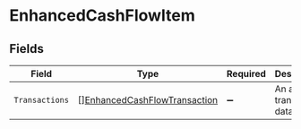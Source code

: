 # EnhancedCashFlowItem


## Fields

| Field                                                                               | Type                                                                                | Required                                                                            | Description                                                                         |
| ----------------------------------------------------------------------------------- | ----------------------------------------------------------------------------------- | ----------------------------------------------------------------------------------- | ----------------------------------------------------------------------------------- |
| `Transactions`                                                                      | [][EnhancedCashFlowTransaction](../../models/shared/enhancedcashflowtransaction.md) | :heavy_minus_sign:                                                                  | An array of transaction data.                                                       |